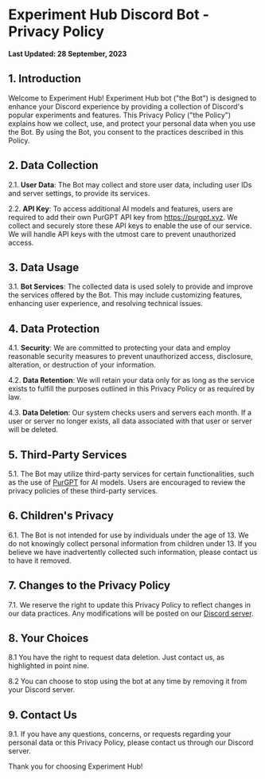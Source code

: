# Experiment Hub Discord Bot - Privacy Policy

**Last Updated: 28 September, 2023**

## 1. Introduction

Welcome to Experiment Hub! Experiment Hub bot ("the Bot") is designed to enhance your Discord experience by providing a collection of Discord's popular experiments and features. This Privacy Policy ("the Policy") explains how we collect, use, and protect your personal data when you use the Bot. By using the Bot, you consent to the practices described in this Policy.

## 2. Data Collection

2.1. **User Data**: The Bot may collect and store user data, including user IDs and server settings, to provide its services.

2.2. **API Key**: To access additional AI models and features, users are required to add their own PurGPT API key from https://purgpt.xyz. We collect and securely store these API keys to enable the use of our service. We will handle API keys with the utmost care to prevent unauthorized access.

## 3. Data Usage

3.1. **Bot Services**: The collected data is used solely to provide and improve the services offered by the Bot. This may include customizing features, enhancing user experience, and resolving technical issues.

## 4. Data Protection

4.1. **Security**: We are committed to protecting your data and employ reasonable security measures to prevent unauthorized access, disclosure, alteration, or destruction of your information.

4.2. **Data Retention**: We will retain your data only for as long as the service exists to fulfill the purposes outlined in this Privacy Policy or as required by law.

4.3. **Data Deletion**: Our system checks users and servers each month. If a user or server no longer exists, all data associated with that user or server will be deleted.

## 5. Third-Party Services

5.1. The Bot may utilize third-party services for certain functionalities, such as the use of [PurGPT](https://purgpt.xyz) for AI models. Users are encouraged to review the privacy policies of these third-party services.

## 6. Children's Privacy

6.1. The Bot is not intended for use by individuals under the age of 13. We do not knowingly collect personal information from children under 13. If you believe we have inadvertently collected such information, please contact us to have it removed.

## 7. Changes to the Privacy Policy

7.1. We reserve the right to update this Privacy Policy to reflect changes in our data practices. Any modifications will be posted on our [Discord server](https://discord.gg/experiments).

## 8. Your Choices

8.1 You have the right to request data deletion. Just contact us, as highlighted in point nine.

8.2 You can choose to stop using the bot at any time by removing it from your Discord server.

## 9. Contact Us

9.1. If you have any questions, concerns, or requests regarding your personal data or this Privacy Policy, please contact us through our Discord server.

Thank you for choosing Experiment Hub!
